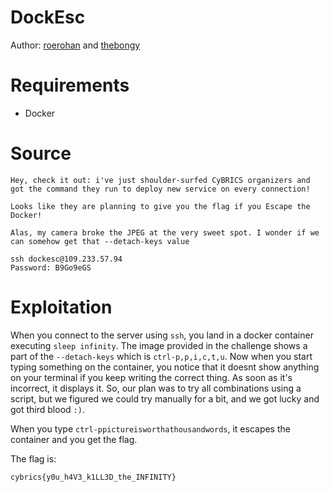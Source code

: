 # DockEsc

Author: [roerohan](https://github.com/roerohan) and [thebongy](https://github.com/thebongy)

# Requirements

- Docker

# Source

```
Hey, check it out: i've just shoulder-surfed CyBRICS organizers and got the command they run to deploy new service on every connection!

Looks like they are planning to give you the flag if you Escape the Docker!

Alas, my camera broke the JPEG at the very sweet spot. I wonder if we can somehow get that --detach-keys value

ssh dockesc@109.233.57.94
Password: B9Go9eGS
```

# Exploitation

When you connect to the server using `ssh`, you land in a docker container executing `sleep infinity`. The image provided in the challenge shows a part of the `--detach-keys` which is `ctrl-p,p,i,c,t,u`. Now when you start typing something on the container, you notice that it doesnt show anything on your terminal if you keep writing the correct thing. As soon as it's incorrect, it displays it. So, our plan was to try all combinations using a script, but we figured we could try manually for a bit, and we got lucky and got third blood `:)`.

When you type `ctrl-ppictureisworthathousandwords`, it escapes the container and you get the flag.

The flag is:

```
cybrics{y0u_h4V3_k1LL3D_the_INFINITY}
```
